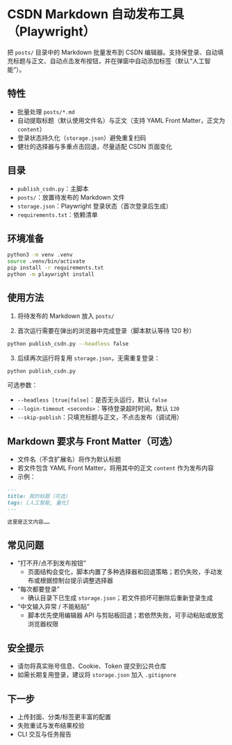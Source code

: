 # CSDN Markdown 自动发布工具（Playwright）

把 `posts/` 目录中的 Markdown 批量发布到 CSDN 编辑器。支持保登录、自动填充标题与正文、自动点击发布按钮，并在弹窗中自动添加标签（默认“人工智能”）。

## 特性

- 批量处理 `posts/*.md`
- 自动提取标题（默认使用文件名）与正文（支持 YAML Front Matter，正文为 `content`）
- 登录状态持久化（`storage.json`）避免重复扫码
- 健壮的选择器与多重点击回退，尽量适配 CSDN 页面变化

## 目录

- `publish_csdn.py`：主脚本
- `posts/`：放置待发布的 Markdown 文件
- `storage.json`：Playwright 登录状态（首次登录后生成）
- `requirements.txt`：依赖清单

## 环境准备

```bash
python3 -m venv .venv
source .venv/bin/activate
pip install -r requirements.txt
python -m playwright install
```

## 使用方法

1) 将待发布的 Markdown 放入 `posts/`

2) 首次运行需要在弹出的浏览器中完成登录（脚本默认等待 120 秒）

```bash
python publish_csdn.py --headless false
```

3) 后续再次运行将复用 `storage.json`，无需重复登录：

```bash
python publish_csdn.py
```

可选参数：

- `--headless [true|false]`：是否无头运行，默认 `false`
- `--login-timeout <seconds>`：等待登录超时时间，默认 `120`
- `--skip-publish`：只填充标题与正文，不点击发布（调试用）

## Markdown 要求与 Front Matter（可选）

- 文件名（不含扩展名）将作为默认标题
- 若文件包含 YAML Front Matter，将用其中的正文 `content` 作为发布内容
- 示例：

```markdown
---
title: 我的标题（可选）
tags: [人工智能, 量化]
---

这里是正文内容……
```

## 常见问题

- “打不开/点不到发布按钮”
	- 页面结构会变化，脚本内置了多种选择器和回退策略；若仍失败，手动发布或根据控制台提示调整选择器
- “每次都要登录”
	- 确认目录下已生成 `storage.json`；若文件损坏可删除后重新登录生成
- “中文输入异常 / 不能粘贴”
	- 脚本优先使用编辑器 API 与剪贴板回退；若依然失败，可手动粘贴或放宽浏览器权限

## 安全提示

- 请勿将真实账号信息、Cookie、Token 提交到公共仓库
- 如需长期复用登录，建议将 `storage.json` 加入 `.gitignore`

## 下一步

- 上传封面、分类/标签更丰富的配置
- 失败重试与发布结果校验
- CLI 交互与任务报告
